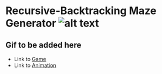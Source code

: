 # Recursive-Backtracking Maze Generator ![alt text](http://vanilla-js.com/assets/button.png)
## Gif to be added here
- Link to [Game](https://shaikh-ubaid.github.io/Maze-Generator-Using-VanillaJS/index.html) 
- Link to [Animation](https://shaikh-ubaid.github.io/Maze-Generator-Using-VanillaJS/animation.html)
